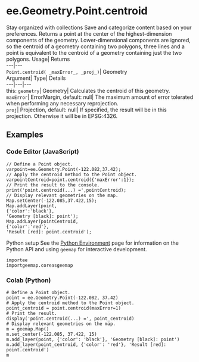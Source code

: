  
#  ee.Geometry.Point.centroid 
Stay organized with collections  Save and categorize content based on your preferences. 
Returns a point at the center of the highest-dimension components of the geometry. Lower-dimensional components are ignored, so the centroid of a geometry containing two polygons, three lines and a point is equivalent to the centroid of a geometry containing just the two polygons. Usage| Returns  
---|---  
`Point.centroid( _maxError_, _proj_)`| Geometry  
Argument| Type| Details  
---|---|---  
this: `geometry`| Geometry| Calculates the centroid of this geometry.  
`maxError`| ErrorMargin, default: null| The maximum amount of error tolerated when performing any necessary reprojection.  
`proj`| Projection, default: null| If specified, the result will be in this projection. Otherwise it will be in EPSG:4326.  
## Examples
### Code Editor (JavaScript)
```
// Define a Point object.
varpoint=ee.Geometry.Point(-122.082,37.42);
// Apply the centroid method to the Point object.
varpointCentroid=point.centroid({'maxError':1});
// Print the result to the console.
print('point.centroid(...) =',pointCentroid);
// Display relevant geometries on the map.
Map.setCenter(-122.085,37.422,15);
Map.addLayer(point,
{'color':'black'},
'Geometry [black]: point');
Map.addLayer(pointCentroid,
{'color':'red'},
'Result [red]: point.centroid');
```

Python setup
See the [ Python Environment](https://developers.google.com/earth-engine/guides/python_install) page for information on the Python API and using `geemap` for interactive development.
```
importee
importgeemap.coreasgeemap
```

### Colab (Python)
```
# Define a Point object.
point = ee.Geometry.Point(-122.082, 37.42)
# Apply the centroid method to the Point object.
point_centroid = point.centroid(maxError=1)
# Print the result.
display('point.centroid(...) =', point_centroid)
# Display relevant geometries on the map.
m = geemap.Map()
m.set_center(-122.085, 37.422, 15)
m.add_layer(point, {'color': 'black'}, 'Geometry [black]: point')
m.add_layer(point_centroid, {'color': 'red'}, 'Result [red]: point.centroid')
m
```

